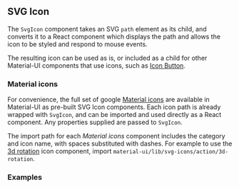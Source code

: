 ## SVG Icon

The `SvgIcon` component takes an SVG `path` element as its child, and converts it to a React component which displays
the path and allows the icon to be styled and respond to mouse events.

The resulting icon can be used as is, or included as a child for other Material-UI components that use icons, such
as [Icon Button](/#/components/icon-button).

### Material icons

For convenience, the full set of google [Material icons](https://design.google.com/icons/) are available in Material-UI
as pre-built SVG Icon components. Each icon path is already wrapped with `SvgIcon`, and can be imported and used
directly as a React component. Any properties supplied are passed to `SvgIcon`.

The import path for each _Material icons_ component includes the category and icon name, with spaces substituted with
dashes. For example to use the [3d rotation](https://design.google.com/icons/#ic_3d_rotation) icon component, import
`material-ui/lib/svg-icons/action/3d-rotation`.

### Examples
